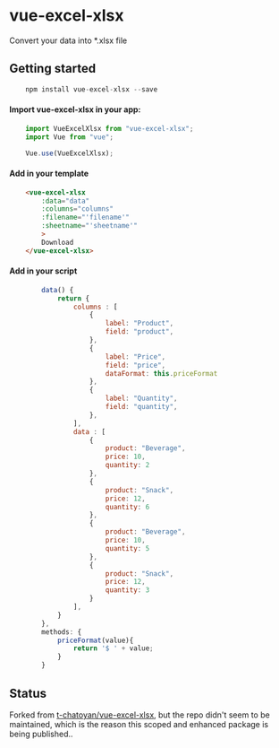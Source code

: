 # vue-excel-xlsx

Convert your data into *.xlsx file

## Getting started

``` javascript
    npm install vue-excel-xlsx --save
```

#### Import vue-excel-xlsx in your app:

``` javascript
    import VueExcelXlsx from "vue-excel-xlsx";
    import Vue from "vue";

    Vue.use(VueExcelXlsx);
```

#### Add in your template
``` html
    <vue-excel-xlsx
        :data="data"
        :columns="columns"
        :filename="'filename'"
        :sheetname="'sheetname'"
        >
        Download
    </vue-excel-xlsx>
```

#### Add in your script
``` javascript
        data() {
            return {
                columns : [
                    {
                        label: "Product",
                        field: "product",
                    },
                    {
                        label: "Price",
                        field: "price",
                        dataFormat: this.priceFormat
                    },
                    {
                        label: "Quantity",
                        field: "quantity",
                    },
                ],
                data : [
                    {
                        product: "Beverage",
                        price: 10,
                        quantity: 2
                    },
                    {
                        product: "Snack",
                        price: 12,
                        quantity: 6
                    },
                    {
                        product: "Beverage",
                        price: 10,
                        quantity: 5
                    },
                    {
                        product: "Snack",
                        price: 12,
                        quantity: 3
                    }
                ],
            }
        },
        methods: {
            priceFormat(value){
                return '$ ' + value;
            }
        }
```

## Status

Forked from [t-chatoyan/vue-excel-xlsx](https://github.com/t-chatoyan/vue-excel-xlsx), but the repo didn't seem to be maintained, which is the reason this scoped and enhanced package is being published..
